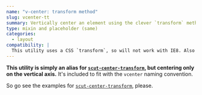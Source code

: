 ```yaml
---
name: "v-center: transform method"
slug: vcenter-tt
summary: Vertically center an element using the clever `transform` method.
type: mixin and placeholder (same)
categories:
  - layout
compatibility: |
  This utility uses a CSS `transform`, so will not work with IE8. Also note that `transform` requires vendor prefixes (which are included).
---
```


**This utility is simply an alias for [`scut-center-transform`](center-transform.html), but centering only on the vertical axis.** It's included to fit with the `vcenter` naming convention.

So go see the examples for [`scut-center-transform`](center-transform.html), please.